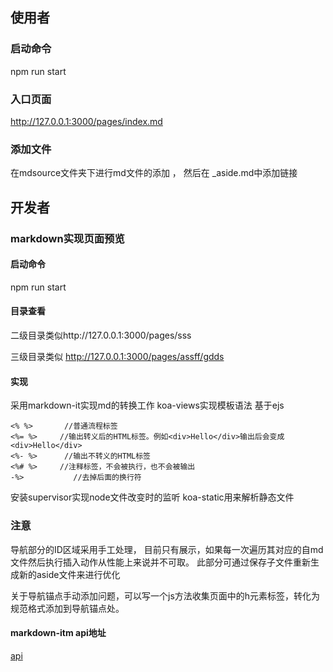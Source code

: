 ## 使用者

### 启动命令
npm run start

### 入口页面
http://127.0.0.1:3000/pages/index.md

### 添加文件
在mdsource文件夹下进行md文件的添加 ， 然后在 _aside.md中添加链接



## 开发者
### markdown实现页面预览
#### 启动命令
npm run start

#### 目录查看

二级目录类似http://127.0.0.1:3000/pages/sss

三级目录类似 http://127.0.0.1:3000/pages/assff/gdds


#### 实现
采用markdown-it实现md的转换工作
koa-views实现模板语法  基于ejs

```ejs
<% %>       //普通流程标签
<%= %>     //输出转义后的HTML标签。例如<div>Hello</div>输出后会变成<div>Hello</div>
<%- %>      //输出不转义的HTML标签
<%# %>     //注释标签，不会被执行，也不会被输出
-%>           //去掉后面的换行符
```

安装supervisor实现node文件改变时的监听
koa-static用来解析静态文件


### 注意
导航部分的ID区域采用手工处理， 目前只有展示，如果每一次遍历其对应的自md文件然后执行插入动作从性能上来说并不可取。  此部分可通过保存子文件重新生成新的aside文件来进行优化

关于导航锚点手动添加问题，可以写一个js方法收集页面中的h元素标签，转化为规范格式添加到导航锚点处。

#### markdown-itm api地址
[api](https://markdown-it.github.io/markdown-it/)
